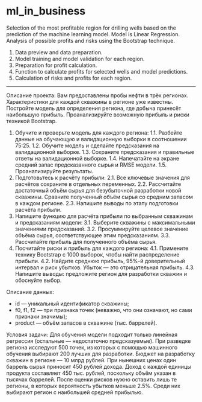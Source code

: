 # ml_in_business

Selection of the most profitable region for drilling wells based on the prediction of the machine learning model.
Model is Linear Regression.
Analysis of possible profits and risks using the Bootstrap technique.

1. Data preview and data preparation.
2. Model training and model validation for each region.
3. Preparation for profit calculation.
4. Function to calculate profits for selected wells and model predictions.
5. Calculation of risks and profits for each region.
________________________________________________________
Описание проекта:
Вам предоставлены пробы нефти в трёх регионах. Характеристики для каждой скважины в регионе уже известны. Постройте модель для определения региона, где добыча принесёт наибольшую прибыль. Проанализируйте возможную прибыль и риски техникой Bootstrap.

1. Обучите и проверьте модель для каждого региона:
 1.1. Разбейте данные на обучающую и валидационную выборки в соотношении 75:25.
 1.2. Обучите модель и сделайте предсказания на валидационной выборке.
 1.3. Сохраните предсказания и правильные ответы на валидационной выборке.
 1.4. Напечатайте на экране средний запас предсказанного сырья и RMSE модели.
 1.5. Проанализируйте результаты.
2. Подготовьтесь к расчёту прибыли:
 2.1. Все ключевые значения для расчётов сохраните в отдельных переменных.
 2.2. Рассчитайте достаточный объём сырья для безубыточной разработки новой скважины. Сравните полученный объём сырья со средним запасом в каждом регионе. 
 2.3. Напишите выводы по этапу подготовки расчёта прибыли.
3. Напишите функцию для расчёта прибыли по выбранным скважинам и предсказаниям модели:
 3.1. Выберите скважины с максимальными значениями предсказаний. 
 3.2. Просуммируйте целевое значение объёма сырья, соответствующее этим предсказаниям.
 3.3. Рассчитайте прибыль для полученного объёма сырья.
4. Посчитайте риски и прибыль для каждого региона:
 4.1. Примените технику Bootstrap с 1000 выборок, чтобы найти распределение прибыли.
 4.2. Найдите среднюю прибыль, 95%-й доверительный интервал и риск убытков. Убыток — это отрицательная прибыль.
 4.3. Напишите выводы: предложите регион для разработки скважин и обоснуйте выбор.

Описание данных:

* id — уникальный идентификатор скважины;
* f0, f1, f2 — три признака точек (неважно, что они означают, но сами признаки значимы);
* product — объём запасов в скважине (тыс. баррелей).

Условия задачи:
Для обучения модели подходит только линейная регрессия (остальные — недостаточно предсказуемые).
При разведке региона исследуют 500 точек, из которых с помощью машинного обучения выбирают 200 лучших для разработки.
Бюджет на разработку скважин в регионе — 10 млрд рублей.
При нынешних ценах один баррель сырья приносит 450 рублей дохода. Доход с каждой единицы продукта составляет 450 тыс. рублей, поскольку объём указан в тысячах баррелей.
После оценки рисков нужно оставить лишь те регионы, в которых вероятность убытков меньше 2.5%. Среди них выбирают регион с наибольшей средней прибылью.
